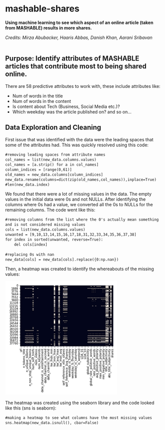 # mashable-shares
**Using machine learning to see which aspect of an online article (taken from MASHABLE) results in more shares.**

*Credits: Mirza Abubacker, Haaris Abbas, Danish Khan, Aarani Sribavan*
<br></br>

## Purpose: Identify attributes of MASHABLE articles that contribute most to being shared online.

There are 58 predictive attributes to work with, these include attributes like: 
- Num of words in the title
- Num of words in the content
- Is content about Tech (Business, Social Media etc.)?
- Which weekday was the article published on?
and so on...

## Data Exploration and Cleaning
First issue that was identified with the data were the leading spaces that some of the attributes had. This was quickly resolved using this code:

```
#removing leading spaces from attribute names
col_names = list(new_data.columns.values)
col_names = [a.strip() for a in col_names]
column_indices = [range(0,61)]
old_names = new_data.columns[column_indices]
new_data.rename(columns=dict(zip(old_names,col_names)),inplace=True)
#len(new_data.index)

```

We found that there were a lot of missing values in the data. The empty values in the initial data were 0s and not NULLs. After identifying the columns where 0s had a value, we converted all the 0s to NULLs for the remaining columns. The code went like this:

```
#removing columns from the list where the 0's actually mean something and is not considered missing values
cols = list(new_data.columns.values)
unwanted = [9,10,13,14,15,16,17,18,31,32,33,34,35,36,37,38]  
for index in sorted(unwanted, reverse=True):
    del cols[index]

#replacing 0s with nan
new_data[cols] = new_data[cols].replace({0:np.nan})

```
Then, a heatmap was created to identify the whereabouts of the missing values:

![alt text](https://github.com/ThisIsMirk/mashable-shares/blob/main/heatmapwhite.png?raw=true)

The heatmap was created using the seaborn library and the code looked like this (sns is seaborn):

```
#making a heatmap to see what columns have the most missing values
sns.heatmap(new_data.isnull(), cbar=False)
```




